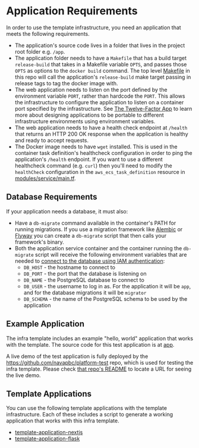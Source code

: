 # Application Requirements

In order to use the template infrastructure, you need an application that meets the following requirements.

* The application's source code lives in a folder that lives in the project root folder e.g. `/app`.
* The application folder needs to have a `Makefile` that has a build target `release-build` that takes in a Makefile variable `OPTS`, and passes those `OPTS` as options to the `docker build` command. The top level [Makefile](/Makefile) in this repo will call the application's `release-build` make target passing in release tags to tag the docker image with.
* The web application needs to listen on the port defined by the environment variable `PORT`, rather than hardcode the `PORT`. This allows the infrastructure to configure the application to listen on a container port specified by the infrastructure. See [The Twelve-Factor App](https://12factor.net/) to learn more about designing applications to be portable to different infrastructure environments using environment variables.
* The web application needs to have a health check endpoint at `/health` that returns an HTTP 200 OK response when the application is healthy and ready to accept requests.
* The Docker image needs to have `wget` installed. This is used in the container task definition's healthcheck configuration in order to ping the application's `/health` endpoint. If you want to use a different healthcheck command (e.g. `curl`) then you'll need to modify the `healthCheck` configuration in the `aws_ecs_task_definition` resource in [modules/service/main.tf](/infra/modules/service/main.tf).

## Database Requirements

If your application needs a database, it must also:

* Have a `db-migrate` command available in the container's PATH for running migrations. If you use a migration framework like [Alembic](https://alembic.sqlalchemy.org/) or [Flyway](https://flywaydb.org/) you can create a `db-migrate` script that then calls your framework's binary.
* Both the application service container and the container running the `db-migrate` script will receive the following environment variables that are needed to [connect to the database using IAM authentication](https://docs.aws.amazon.com/AmazonRDS/latest/UserGuide/UsingWithRDS.IAMDBAuth.Connecting.html):
  * `DB_HOST` - the hostname to connect to
  * `DB_PORT` - the port that the database is listening on
  * `DB_NAME` - the PostgreSQL database to connect to
  * `DB_USER` - the username to log in as. For the application it will be `app`, and for the database migrations it will be `migrator`
  * `DB_SCHEMA` - the name of the PostgreSQL schema to be used by the application

## Example Application

The infra template includes an example "hello, world" application that works with the template. The source code for this test application is at [app](/app).

A live demo of the test application is fully deployed by the <https://github.com/navapbc/platform-test> repo, which is used for testing the infra template. Please check [that repo's README](https://github.com/navapbc/platform-test?tab=readme-ov-file#environment-urls) to locate a URL for seeing the live demo.

## Template Applications

You can use the following template applications with the template infrastructure. Each of these includes a script to generate a working application that works with this infra template.

* [template-application-nextjs](https://github.com/navapbc/template-application-nextjs)
* [template-application-flask](https://github.com/navapbc/template-application-flask)
